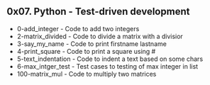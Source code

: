 ## 0x07. Python - Test-driven development

* 0-add_integer - Code to add two integers
* 2-matrix_divided - Code to divide a matrix with a divisior
* 3-say_my_name - Code to print firstname lastname
* 4-print_square - Code to print a square using #
* 5-text_indentation - Code to indent a text based on some chars
* 6-max_intger_test - Test cases to testing of max integer in list
* 100-matrix_mul - Code to multiply two matrices
